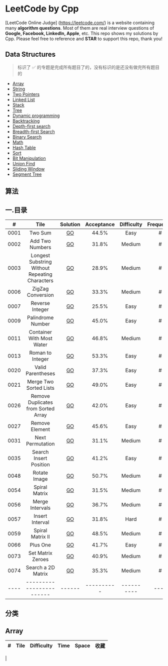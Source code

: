 # LeetCode by Cpp
[LeetCode Online Judge] (https://leetcode.com/) is a website containing many **algorithm questions**. Most of them are real interview questions of **Google, Facebook, LinkedIn, Apple**, etc. This repo shows my solutions by Cpp. Please feel free to reference and **STAR** to support this repo, thank you!

## Data Structures

> 标识了 ✅ 的专题是完成所有题目了的，没有标识的是还没有做完所有题目的

* [Array](#array)
* [String](#string)
* [Two Pointers](#two-pointers)
* [Linked List](#linked-list)
* [Stack](#stack)
* [Tree](#tree)
* [Dynamic programming](#dynamic-programming)
* [Backtracking](#backtracking)
* [Depth-first search](#depth-first-search)
* [Breadth-first Search](#breadth-first-search)
* [Binary Search](#binary-search)
* [Math](#math)
* [Hash Table](#hash-table)
* [Sort](#sort)
* [Bit Manipulation](#bit-manipulation)
* [Union Find](#union-find)
* [Sliding Window](#sliding-window)
* [Segment Tree](#segment-tree)

## 算法
## 一.目录
| #     |  Tile | Solution | Acceptance | Difficulty | Frequency | 
|:----: | :---: | :------: | :--------: | :--------: | :-------: | 
| 0001  | Two Sum | [GO]() | 44.5%      | Easy | # |
| 0002  | Add Two Numbers | [GO]() | 31.8%      | Medium	 | # |
| 0003  | Longest Substring Without Repeating Characters  | [GO]() | 28.9%      | Medium | # |
| 0006  | ZigZag Conversion | [GO]() | 33.3%      | Medium | # |
| 0007  | Reverse Integer  | [GO]() | 25.5%      | Easy | # |
| 0009  | Palindrome Number  | [GO]() | 45.0%      | Easy | # |
| 0011  | Container With Most Water | [GO]() | 46.8%      | Medium | # |
| 0013  | Roman to Integer | [GO]() | 53.3%      | Easy | # |
| 0020  | Valid Parentheses | [GO]() | 37.3%      | Easy | # |
| 0021  | Merge Two Sorted Lists  | [GO]() | 49.0%      | Easy | # |
| 0026  | Remove Duplicates from Sorted Array | [GO]() | 42.0%      | Easy | # |
| 0027  | Remove Element    | [GO]() | 45.6%      | Easy | # |
| 0031  | Next Permutation  | [GO]() | 31.1%      | Medium | # |
| 0035  | Search Insert Position    | [GO]() | 41.2%      | Easy | # |
| 0048  | Rotate Image     | [GO]() | 50.7%      | Medium	 | # |
| 0054  | Spiral Matrix    | [GO]() | 31.5%      | Medium	 | # |
| 0056  | Merge Intervals     | [GO]() | 36.7%      | Medium	 | # |
| 0057  | Insert Interval      | [GO]() | 31.8%      | Hard	 | # |
| 0059  | Spiral Matrix II      | [GO]() | 48.5%      | Medium	 | # |
| 0066  | Plus One       | [GO]() | 41.7%      | Easy	 | # |
| 0073  | Set Matrix Zeroes     | [GO]() | 40.9%      | Medium	 | # |
| 0074  | Search a 2D Matrix      | [GO]() | 35.3%      | Medium	 | # |
| ----  | ------------------------| ------ | ---------- | ---------- | ---- |

## 分类
## Array
| #     |  Tile | Difficulty | Time  | Space | 收藏  |
|:----: | :---: | :--------: | :---: | :---: | :---: |
|  